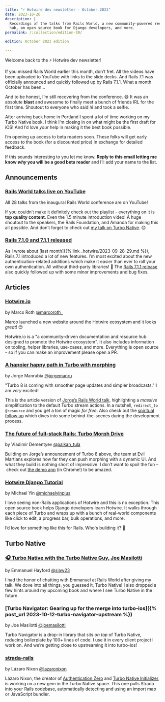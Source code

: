 ```yaml
---
title: "⚡️ Hotwire dev newsletter - October 2023"
date: 2023-10-26
description: |
  Recordings of the talks from Rails World, a new community-powered resource
  hub, an open source book for Django developers, and more.
permalink: /:collection/edition-30/

edition: October 2023 edition

---
```


Welcome back to the ⚡️ Hotwire dev newsletter!

If you missed Rails World earlier this month, don’t fret. All the videos have been uploaded to YouTube with links to the slide decks. And Rails 7.1 was officially announced and quickly followed up by Rails 7.1.1. What a month October has been…

And to be honest, I’m still recovering from the conference. 😅 It was an absolute **blast** and awesome to finally meet a bunch of friends IRL for the first time. Shoutout to everyone who said hi and took a selfie.

After arriving back home in Portland I spent a lot of time working on my Turbo Native book. I think I’m closing in on what might be the first draft for iOS! And I’d love *your* help in making it the best book possible.

I’m opening up access to beta readers soon. These folks will get early access to the book (for a discounted price) in exchange for detailed feedback.

If this sounds interesting to you let me know. **Reply to this email letting me know _why_ you will be a good beta reader** and I’ll add your name to the list.

## Announcements

### [Rails World talks live on YouTube](https://www.youtube.com/watch?v=9RZVdXyzwCw&list=PLHFP2OPUpCeY9IX3Ht727dwu5ZJ2BBbZP)

All 28 talks from the inaugural Rails World conference are on YouTube!

If you couldn’t make it definitely check out the playlist - everything on it is **top quality content**. Even the 1.5 minute introduction video! A huge shoutout to the speakers, the Rails Foundation, and Amanda for making this all possible. And don’t forget to check out [my talk on Turbo Native](https://www.youtube.com/watch?v=hAq05KSra2g). 😊

### [Rails 7.1.0 and 7.1.1 released](https://rubyonrails.org/2023/10/5/Rails-7-1-0-has-been-released)

As I wrote about [last month]({% link _hotwire/2023-09-28-29.md %}), Rails 7.1 introduced a lot of new features. I’m most excited about the new authentication-related additions which make it easier than ever to roll your own authentication. All without third-party libraries! 💪 The [Rails 7.1.1 release](https://rubyonrails.org/2023/10/11/Rails-7-1-1-has-been-released) also quickly followed up with some minor improvements and bug fixes.

## Articles

### [Hotwire.io](http://Hotwire.io)

by Marco Roth [@marcoroth_](https://twitter.com/marcoroth_)

Marco launched a new website around the Hotwire ecosystem and it looks _great_! 😍 

Hotwire.io is a "a community-driven documentation and resource hub designed to promote the Hotwire ecosystem". It also includes information on tooling, helper libraries, use-cases, and more. Everything is open source - so if you can make an improvement please open a PR.

### [A happier happy path in Turbo with morphing](https://dev.37signals.com/a-happier-happy-path-in-turbo-with-morphing/)

by Jorge Manrubia [@jorgemanru](https://twitter.com/jorgemanru)

"Turbo 8 is coming with smoother page updates and simpler broadcasts." I am _very_ excited!

This is the article version of [Jorge’s Rails World talk](https://www.youtube.com/watch?v=m97UsXa6HFg), highlighting a _massive_ simplification to the default Turbo stream actions. In a nutshell, `redirect_to @resource` and you get a ton of magic _for free_. Also check out the [spiritual follow up](https://dev.37signals.com/exploring-server-side-diffing-in-turbo/) which dives into some behind-the-scenes during the development process.

### [The future of full-stack Rails: Turbo Morph Drive](https://evilmartians.com/chronicles/the-future-of-full-stack-rails-turbo-morph-drive)

by Vladimir Dementyev [@palkan_tula](https://twitter.com/palkan_tula)

Building on Jorge’s announcement of Turbo 8 above, the team at Evil Martians explores how far they can push morphing with a dynamic UI. And what they build is nothing short of impressive. I don’t want to spoil the fun – check out [the demo app](https://turbo-music-drive.fly.dev) (in Chrome!) to be amazed.

### [Hotwire Django Tutorial](https://tutorial.saashammer.com)

by Michael Yin [@michaelyinplus](https://twitter.com/michaelyinplus)

I love seeing non-Rails applications of Hotwire and this is no exception. This open source book helps Django developers learn Hotwire. It walks through each piece of Turbo and wraps up with a bunch of real-world components like click to edit, a progress bar, bulk operations, and more.

I’d love for something like this for Rails. Who's building it? 🤔

## Turbo Native

### [🎧 Turbo Native with the Turbo Native Guy, Joe Masilotti](https://share.transistor.fm/s/786ad92c)

by Emmanuel Hayford [@siaw23](https://twitter.com/siaw23)

I had the honor of chatting with Emmanuel at Rails World after giving my talk. We dove into all things, you guessed it, Turbo Native! I also dropped a few hints around my upcoming book and where I see Turbo Native in the future.

### [Turbo Navigator: Gearing up for the merge into turbo-ios]({% post_url 2023-10-12-turbo-navigator-upstream %})

by Joe Masilotti [@joemasilotti](https://twitter.com/joemasilotti)

Turbo Navigator is a drop-in library that sits _on top_ of Turbo Native, reducing boilerplate by 100+ lines of code. I use it in every client project I work on. And we’re getting close to upstreaming it into turbo-ios!

### [strada-rails](https://github.com/lazaronixon/strada-rails)

by Lázaro Nixon [@lazaronixon](https://twitter.com/lazaronixon)

Lázaro Nixon, the creator of [Authentication Zero](https://github.com/lazaronixon/authentication-zero#authentication-zero) and [Turbo Native Initializer](https://github.com/lazaronixon/turbo-native-initializer), is working on a new gem in the Turbo Native space. This one pulls Strada into your Rails codebase, automatically detecting and using an import map or JavaScript bundler.
